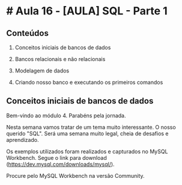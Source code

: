 # # Aula 16 - [AULA] SQL - Parte 1

## Conteúdos

1. Conceitos iniciais de bancos de dados

2. Bancos relacionais e não relacionais

3. Modelagem de dados

4. Criando nosso banco e executando os primeiros comandos

## Conceitos iniciais de bancos de dados

Bem-vindo ao módulo 4. Parabéns pela jornada. 

Nesta semana vamos tratar de um tema muito interessante. O nosso querido "SQL". Será uma semana muito legal, cheia de desafios e aprendizado.

Os exemplos utilizados foram realizados e capturados no MySQL Workbench. Segue o link para download (https://dev.mysql.com/downloads/mysql/).

Procure pelo MySQL Workbench na versão Community.
